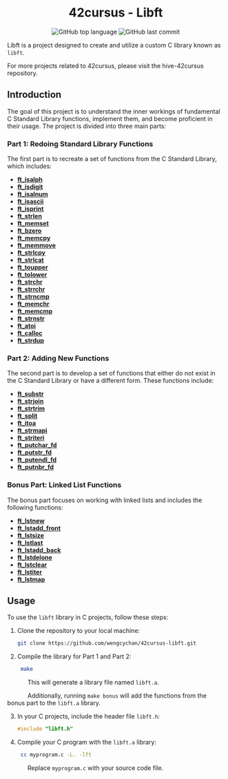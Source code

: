<h1 align="center">42cursus - Libft</h1>

<p align="center">
	<img alt="GitHub top language" src="https://img.shields.io/github/languages/top/wengcychan/42cursus-libft?style=plastic&color=blue&label=C%20language&logo=42"/>
	<img alt="GitHub last commit" src="https://img.shields.io/github/last-commit/wengcychan/42cursus-libft?style=plastic&color=green&logo=42"/>
</p>

Libft is a project designed to create and utilize a custom C library known as `libft`.

For more projects related to 42cursus, please visit the hive-42cursus repository.

## Introduction

The goal of this project is to understand the inner workings of fundamental C Standard Library functions, implement them, and become proficient in their usage. The project is divided into three main parts:

### Part 1: Redoing Standard Library Functions

The first part is to recreate a set of functions from the C Standard Library, which includes:

- **[ft_isalph](./ft_isalpha.c)**
- **[ft_isdigit](./ft_isdigit.c)**
- **[ft_isalnum](./ft_isalnum.c)**
- **[ft_isascii](./ft_isascii.c)**
- **[ft_isprint](./ft_isprint.c)**
- **[ft_strlen](./ft_strlen.c)**
- **[ft_memset](./ft_memset.c)**
- **[ft_bzero](./ft_bzero.c)**
- **[ft_memcpy](./ft_memcpy.c)**
- **[ft_memmove](./ft_memmove.c)**
- **[ft_strlcpy](./ft_strlcpy.c)**
- **[ft_strlcat](./ft_strlcat.c)**
- **[ft_toupper](./ft_toupper.c)**
- **[ft_tolower](./ft_tolower.c)**
- **[ft_strchr](./ft_strchr.c)**
- **[ft_strrchr](./ft_strrchr.c)**
- **[ft_strncmp](./ft_strncmp.c)**
- **[ft_memchr](./ft_memchr.c)**
- **[ft_memcmp](./ft_memcmp.c)**
- **[ft_strnstr](./ft_strnstr.c)**
- **[ft_atoi](./ft_atoi.c)**
- **[ft_calloc](./ft_calloc.c)**
- **[ft_strdup](./ft_strdup.c)**

### Part 2: Adding New Functions

The second part is to develop a set of functions that either do not exist in the C Standard Library or have a different form. These functions include:

- **[ft_substr](./ft_substr.c)**
- **[ft_strjoin](./ft_strjoin.c)**
- **[ft_strtrim](./ft_strtrim.c)**
- **[ft_split](./ft_split.c)**
- **[ft_itoa](./ft_itoa.c)**
- **[ft_strmapi](./ft_strmapi.c)**
- **[ft_striteri](./ft_striteri.c)**
- **[ft_putchar_fd](./ft_putchar_fd.c)**
- **[ft_putstr_fd](./ft_putstr_fd.c)**
- **[ft_putendl_fd](./ft_putendl_fd.c)**
- **[ft_putnbr_fd](./ft_putnbr_fd.c)**

### Bonus Part: Linked List Functions

The bonus part focuses on working with linked lists and includes the following functions:

- **[ft_lstnew](./ft_lstnew_bonus.c)**
- **[ft_lstadd_front](./ft_lstadd_front_bonus.c)**
- **[ft_lstsize](./ft_lstsize_bonus.c)**
- **[ft_lstlast](./ft_lstlast_bonus.c)**
- **[ft_lstadd_back](./ft_lstadd_back_bonus.c)**
- **[ft_lstdelone](./ft_lstdelone_bonus.c)**
- **[ft_lstclear](./ft_lstclear_bonus.c)**
- **[ft_lstiter](./ft_lstiter_bonus.c)**
- **[ft_lstmap](./ft_lstmap_bonus.c)**

## Usage

To use the `libft` library in C projects, follow these steps:

1. Clone the repository to your local machine:

   ```bash
   git clone https://github.com/wengcychan/42cursus-libft.git
	```

2. Compile the library for Part 1 and Part 2:

   ```bash
	make
	```
&nbsp;&nbsp;&nbsp;&nbsp;&nbsp;&nbsp;&nbsp;&nbsp;&nbsp;&nbsp;&nbsp; This will generate a library file named `libft.a`.

&nbsp;&nbsp;&nbsp;&nbsp;&nbsp;&nbsp;&nbsp;&nbsp;&nbsp;&nbsp;&nbsp; Additionally, running `make bonus` will add the functions from the bonus part to the `libft.a` library.


3. In your C projects, include the header file `libft.h`:

	```c
	#include "libft.h"
	```

4. Compile your C program with the `libft.a` library:

   ```bash
	cc myprogram.c -L. -lft
	```

&nbsp;&nbsp;&nbsp;&nbsp;&nbsp;&nbsp;&nbsp;&nbsp;&nbsp;&nbsp;&nbsp; Replace `myprogram.c` with your source code file.
